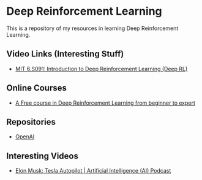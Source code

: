 # Deep Reinforcement Learning

This is a repository of my resources in learning Deep Reinforcement Learning.

## Video Links (Interesting Stuff)
- [MIT 6.S091: Introduction to Deep Reinforcement Learning (Deep RL)](https://www.youtube.com/watch?v=zR11FLZ-O9M)

## Online Courses
- [A Free course in Deep Reinforcement Learning from beginner to expert](https://simoninithomas.github.io/Deep_reinforcement_learning_Course/)

## Repositories
- [OpenAI](https://github.com/openai)

## Interesting Videos
- [Elon Musk: Tesla Autopilot | Artificial Intelligence (AI) Podcast](https://www.youtube.com/watch?v=dEv99vxKjVI)
